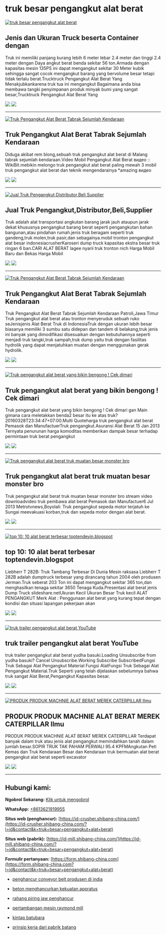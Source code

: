 # truk besar pengangkut alat berat

<a href="https://swt.shibang-china.com/?l=id&img&k=truk+besar+pengangkut+alat+berat" target="_blank">![truk besar pengangkut alat berat](http://static.shibang-china.com/all-800x300/1489.jpg)</a>

## Jenis dan Ukuran Truck beserta Container dengan
Truk ini memiliki panjang kurang lebih 6 meter lebar 2.4 meter dan tinggi 2.4 meter dengan Daya angkut berat benda sekitar 56 ton.Armada dengan kapasitas mesin 135PS ini dapat mengangkut sekitar 30 Meter kubik sehingga sangat cocok mengangkut barang yang bervolume besar tetapi tidak terlalu berat.Trucktruck Pengangkut Alat Berat Yang Menakjubkankarena truk tua ini mengangkut Bagaimana anda bisa membawa tangki penyimpanan produk minyak bumi yang sangat besar,Trucktruck Pengangkut Alat Berat Yang


<a href="https://whatsapp.shibangsoft.com/WhatsApp.php" target="_blank" title="WhatsApp">![](http://static.shibang-china.com/icon/whatsapp.png)</a> <a href="https://swt.shibang-china.com/?l=id&icon&k=truk+besar+pengangkut+alat+berat" target="_blank">![](http://static.shibang-china.com/icon/chat-id.png)</a>

---

<a href="https://swt.shibang-china.com/?l=id&img&k=truk+besar+pengangkut+alat+berat" target="_blank">![Truk Pengangkut Alat Berat Tabrak Sejumlah Kendaraan](http://static.shibang-china.com/all-800x300/851.jpg)</a>

## Truk Pengangkut Alat Berat Tabrak Sejumlah Kendaraan
Diduga akibat rem blong,sebuah truk pengangkut alat berat di Malang tabrak sejumlah kendaraan.Video Mobil Pengangkut Alat Berat видео :: WikiBit.mebikin melongo truk pengangkut alat berat paling mewah 3 mobil truk pengangkut alat berat dan teknik mengendarainya *amazing видео


<a href="https://whatsapp.shibangsoft.com/WhatsApp.php" target="_blank" title="WhatsApp">![](http://static.shibang-china.com/icon/whatsapp.png)</a> <a href="https://swt.shibang-china.com/?l=id&icon&k=truk+besar+pengangkut+alat+berat" target="_blank">![](http://static.shibang-china.com/icon/chat-id.png)</a>

---

<a href="https://swt.shibang-china.com/?l=id&img&k=truk+besar+pengangkut+alat+berat" target="_blank">![Jual Truk Pengangkut,Distributor,Beli,Supplier](http://static.shibang-china.com/all-800x300/250.jpg)</a>

## Jual Truk Pengangkut,Distributor,Beli,Supplier
Truk adalah alat transportasi angkutan barang jarak jauh ataupun jarak dekat khususnya pengangkut barang berat seperti pengangkutan bahan bangunan,atau pindahan rumah.jenis truk beragam seperti truk gandeng,truk molen,truk pasir,dan sebagainya.mobil tronton pengangkut alat besar indonesiacrusherKaroseri dump truck kapasitas ekstra besar truk ringan 6 ban.CARI ALAT BERAT lagee nyarii truk tronton nich Harga Mobil Baru dan Bekas Harga Mobil


<a href="https://whatsapp.shibangsoft.com/WhatsApp.php" target="_blank" title="WhatsApp">![](http://static.shibang-china.com/icon/whatsapp.png)</a> <a href="https://swt.shibang-china.com/?l=id&icon&k=truk+besar+pengangkut+alat+berat" target="_blank">![](http://static.shibang-china.com/icon/chat-id.png)</a>

---

<a href="https://swt.shibang-china.com/?l=id&img&k=truk+besar+pengangkut+alat+berat" target="_blank">![Truk Pengangkut Alat Berat Tabrak Sejumlah Kendaraan](http://static.shibang-china.com/all-800x300/985.jpg)</a>

## Truk Pengangkut Alat Berat Tabrak Sejumlah Kendaraan
Truk Pengangkut Alat Berat Tabrak Sejumlah Kendaraan Patroli,Jawa Timur Truk pengangkut alat berat atau tronton menyeruduk sebuah ruko seJenisjenis Alat Berat Truk di IndonesiaTruk dengan ukuran lebih besar biasanya memiliki 3 sumbu satu didepan dan tandem di belakang,truk jenis ini banyak yang dimodifikasi disesuaikan dengan kebutuhannya seperti menjadi truk tangki,truk sampah,truk dump yaitu truk dengan fasilitas hydrolik yang dapat menjatuhkan muatan dengan menggunakan gerak hydrolik.


<a href="https://whatsapp.shibangsoft.com/WhatsApp.php" target="_blank" title="WhatsApp">![](http://static.shibang-china.com/icon/whatsapp.png)</a> <a href="https://swt.shibang-china.com/?l=id&icon&k=truk+besar+pengangkut+alat+berat" target="_blank">![](http://static.shibang-china.com/icon/chat-id.png)</a>

---

<a href="https://swt.shibang-china.com/?l=id&img&k=truk+besar+pengangkut+alat+berat" target="_blank">![Truk pengangkut alat berat yang bikin bengong ! Cek dimari](http://static.shibang-china.com/all-800x300/912.jpg)</a>

## Truk pengangkut alat berat yang bikin bengong ! Cek dimari
Truk pengangkut alat berat yang bikin bengong ! Cek dimari gan Main gimana cara meletakkan benda2 besar itu ke atas truk? 20160328T23:34:47+07:00.Multi Quoteharga truk pengangkut alat berat Pemasok dan ManufactuerTruk pengangkut.Asuransi Alat Berat 15 Jan 2013 Ternyata penurunan harga komoditas memberikan dampak besar terhadap permintaan truk berat pengangkut


<a href="https://whatsapp.shibangsoft.com/WhatsApp.php" target="_blank" title="WhatsApp">![](http://static.shibang-china.com/icon/whatsapp.png)</a> <a href="https://swt.shibang-china.com/?l=id&icon&k=truk+besar+pengangkut+alat+berat" target="_blank">![](http://static.shibang-china.com/icon/chat-id.png)</a>

---

<a href="https://swt.shibang-china.com/?l=id&img&k=truk+besar+pengangkut+alat+berat" target="_blank">![Truk pengangkut alat berat truk muatan besar monster bro](http://static.shibang-china.com/all-800x300/178.jpg)</a>

## Truk pengangkut alat berat truk muatan besar monster bro
Truk pengangkut alat berat truk muatan besar monster bro stream video downloadvideo truk pembawa alat berat Pemasok dan Manufactuer6 Jul 2013 Metrotvnews,Boyolali: Truk pengangkut sepeda motor terjatuh ke Sungai meevakuasi korban,truk dan sepeda motor dengan alat berat.


<a href="https://whatsapp.shibangsoft.com/WhatsApp.php" target="_blank" title="WhatsApp">![](http://static.shibang-china.com/icon/whatsapp.png)</a> <a href="https://swt.shibang-china.com/?l=id&icon&k=truk+besar+pengangkut+alat+berat" target="_blank">![](http://static.shibang-china.com/icon/chat-id.png)</a>

---

<a href="https://swt.shibang-china.com/?l=id&img&k=truk+besar+pengangkut+alat+berat" target="_blank">![top 10: 10 alat berat terbesar toptendevin.blogspot](http://static.shibang-china.com/all-800x300/78.jpg)</a>

## top 10: 10 alat berat terbesar toptendevin.blogspot
Liebherr T 282B: Truk Tambang Terbesar Di Dunia Mesin raksasa Liebherr T 282B adalah dumptruck terbesar yang dirancang tahun 2004 oleh produsen Jerman.Truk seberat 203 Ton ini dapat mengangkut sekitar 365 ton,dan menghasilkan tenaga sekitar 3650 Tenaga Kuda.Presentasi alat berat jenis Dump Truck slideshare.netUkuran Kecil Ukuran Besar Truk kecil ALAT PENGANGKUT Merk Alat : Penggunaan alat berat yang kurang tepat dengan kondisi dan situasi lapangan pekerjaan akan


<a href="https://whatsapp.shibangsoft.com/WhatsApp.php" target="_blank" title="WhatsApp">![](http://static.shibang-china.com/icon/whatsapp.png)</a> <a href="https://swt.shibang-china.com/?l=id&icon&k=truk+besar+pengangkut+alat+berat" target="_blank">![](http://static.shibang-china.com/icon/chat-id.png)</a>

---

<a href="https://swt.shibang-china.com/?l=id&img&k=truk+besar+pengangkut+alat+berat" target="_blank">![truk trailer pengangkut alat berat YouTube](http://static.shibang-china.com/all-800x300/217.jpg)</a>

## truk trailer pengangkut alat berat YouTube
truk trailer pengangkut alat berat yudha basuki.Loading Unsubscribe from yudha basuki? Cancel Unsubscribe.Working Subscribe SubscribedFungsi Truk Sebagai Alat Pengangkut Material Fungsi AlatFungsi Truk Sebagai Alat Pengangkut Material.Truk Seperti yang telah dijelaskan sebelumnya bahwa truk sangat Alat Berat,Pengangkut Kapasitas besar.


<a href="https://whatsapp.shibangsoft.com/WhatsApp.php" target="_blank" title="WhatsApp">![](http://static.shibang-china.com/icon/whatsapp.png)</a> <a href="https://swt.shibang-china.com/?l=id&icon&k=truk+besar+pengangkut+alat+berat" target="_blank">![](http://static.shibang-china.com/icon/chat-id.png)</a>

---

<a href="https://swt.shibang-china.com/?l=id&img&k=truk+besar+pengangkut+alat+berat" target="_blank">![PRODUK PRODUK MACHNIE ALAT BERAT MEREK CATERPILLAR Ilmu](http://static.shibang-china.com/all-800x300/287.jpg)</a>

## PRODUK PRODUK MACHNIE ALAT BERAT MEREK CATERPILLAR Ilmu
PRODUK PRODUK MACHNIE ALAT BERAT MEREK CATERPILLAR Terdapat banyak dalam truk atau jenis alat pengangkut memindahkan tanah dalam jumlah besar.SOPIR TRUK TAK PAHAM PERWALI 95.4 KPFMAngkutan Peti Kemas dan Truk Kendaraan Besar dan Kendaraan truk bermuatan alat berat pengangkut alat berat seperti excavator


<a href="https://whatsapp.shibangsoft.com/WhatsApp.php" target="_blank" title="WhatsApp">![](http://static.shibang-china.com/icon/whatsapp.png)</a> <a href="https://swt.shibang-china.com/?l=id&icon&k=truk+besar+pengangkut+alat+berat" target="_blank">![](http://static.shibang-china.com/icon/chat-id.png)</a>

---
## Hubungi kami:

**Ngobrol Sekarang:** [Klik untuk mengobrol](https://swt.shibang-china.com?l=id&contact&k=truk+besar+pengangkut+alat+berat)

**WhatsApp:**  [+8613621919955](https://whatsapp.shibangsoft.com/WhatsApp.php)

**Situs web (penghancur):** [https://id-crusher.shibang-china.com/](https://id-crusher.shibang-china.com/?l=id&contact&k=truk+besar+pengangkut+alat+berat)

**Situs web (pabrik):** [https://id-mill.shibang-china.com/](https://id-mill.shibang-china.com/?l=id&contact&k=truk+besar+pengangkut+alat+berat)

**Formulir pertanyaan:** [https://form.shibang-china.com](https://form.shibang-china.com?l=id&contact&k=truk+besar+pengangkut+alat+berat)

* [penghancur conveyor belt produsen di india](../32/penghancur%20conveyor%20belt%20produsen%20di%20india.md)

* [beton menghancurkan kekuatan appratus](../39/beton%20menghancurkan%20kekuatan%20appratus.md)

* [rahang piring jaw penghancur](../31/rahang%20piring%20jaw%20penghancur.md)

* [pertambangan mesin raymond mill](../34/pertambangan%20mesin%20raymond%20mill.md)

* [kintap batubara](../39/kintap%20batubara.md)

* [prinsip kerja dari pabrik batang](../38/prinsip%20kerja%20dari%20pabrik%20batang.md)